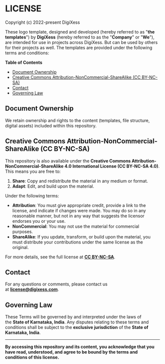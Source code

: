 # LICENSE

 Copyright (c) 2022-present DigiXess

These logo template, designed and developed (hereby referred to as "**the templates**") by **DigiXess** (hereby referred to as the "**Company**" or "**We**"), are intended for use in projects across DigiXess. But can be used by others for their projects as well. The templates are provided under the following terms and conditions:

**Table of Contents**

- [Document Ownership](#document-ownership)
- [Creative Commons Attribution-NonCommercial-ShareAlike (CC BY-NC-SA)](#creative-commons-attribution-noncommercial-sharealike-cc-by-nc-sa)
- [Contact](#contact)
- [Governing Law](#governing-law)

## Document Ownership

We retain ownership and rights to the content (templates, file structure, digital assets) included within this repository.

## Creative Commons Attribution-NonCommercial-ShareAlike (CC BY-NC-SA)

This repository is also available under the **Creative Commons Attribution-NonCommercial-ShareAlike 4.0 International License (CC BY-NC-SA 4.0)**. This means you are free to:

1. **Share**: Copy and redistribute the material in any medium or format.
2. **Adapt**: Edit, and build upon the material.

Under the following terms:

- **Attribution**: You must give appropriate credit, provide a link to the license, and indicate if changes were made. You may do so in any reasonable manner, but not in any way that suggests the licensor endorses you or your use.
- **NonCommercial**: You may not use the material for commercial purposes.
- **ShareAlike**: If you update, transform, or build upon the material, you must distribute your contributions under the same license as the original.

For more details, see the full license at [**CC BY-NC-SA**](https://creativecommons.org/licenses/by-nc-sa/4.0/ "Creative Commons Attribution-NonCommercial-ShareAlike 4.0 International License").

## Contact

For any questions or comments, please contact us at **[license@digixess.com](mailto:license@digixess.com?subject=Questions%20on%20Licenses%20)**. 

## Governing Law

These Terms will be governed by and interpreted under the laws of the **State of Karnataka, India**. Any disputes relating to these terms and conditions shall be subject to the **exclusive jurisdiction** of the **State of Karnataka, India**.

---

**By accessing this repository and its content, you acknowledge that you have read, understood, and agree to be bound by the terms and conditions of this license.**
